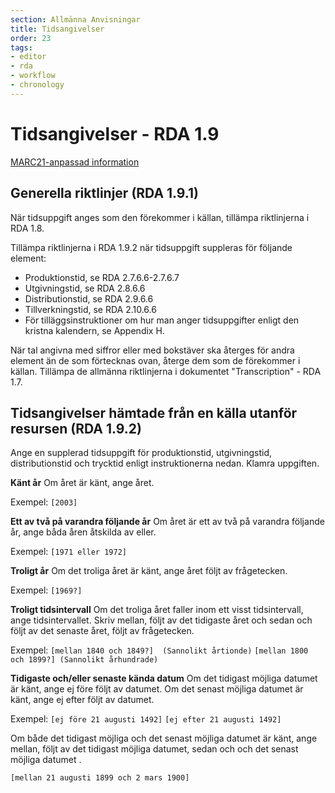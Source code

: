 ```yaml
---
section: Allmänna Anvisningar
title: Tidsangivelser
order: 23
tags:
- editor
- rda
- workflow
- chronology
---
```


# Tidsangivelser - RDA 1.9

[MARC21-anpassad information](http://www.kb.se/rdakatalogisering/Anvisningar/Allmanna-anvisningar/Tidsangivelser---RDA-19/)

## Generella riktlinjer (RDA 1.9.1)

När tidsuppgift anges som den förekommer i källan, tillämpa riktlinjerna i RDA 1.8.

Tillämpa riktlinjerna i RDA 1.9.2 när tidsuppgift suppleras för följande element:

* Produktionstid, se RDA 2.7.6.6-2.7.6.7
* Utgivningstid, se RDA 2.8.6.6
* Distributionstid, se RDA 2.9.6.6
* Tillverkningstid, se RDA 2.10.6.6
* För tilläggsinstruktioner om hur man anger tidsuppgifter enligt den kristna kalendern, se Appendix H.

När tal angivna med siffror eller med bokstäver ska återges för andra element än de som förtecknas ovan, återge dem som de förekommer i källan. Tillämpa de allmänna riktlinjerna i dokumentet "Transcription" - RDA 1.7.

## Tidsangivelser hämtade från en källa utanför resursen (RDA 1.9.2)

Ange en supplerad tidsuppgift för produktionstid, utgivningstid, distributionstid och trycktid enligt instruktionerna nedan. Klamra uppgiften.

**Känt år**
Om året är känt, ange året.

Exempel:
`[2003]`

**Ett av två på varandra följande år**
Om året är ett av två på varandra följande år, ange båda åren åtskilda av eller.

Exempel:
`[1971 eller 1972]`

**Troligt år**
Om det troliga året är känt, ange året följt av frågetecken.

Exempel:
`[1969?]`

**Troligt tidsintervall**
Om det troliga året faller inom ett visst tidsintervall, ange tidsintervallet. Skriv mellan, följt av det tidigaste året och sedan och följt av det senaste året, följt av frågetecken.

Exempel:
`[mellan 1840 och 1849?]  (Sannolikt årtionde)`
`[mellan 1800 och 1899?] (Sannolikt århundrade)`

**Tidigaste och/eller senaste kända datum**
Om det tidigast möjliga datumet är känt, ange ej före följt av datumet.
Om det senast möjliga datumet är känt, ange ej efter följt av datumet.

Exempel:
`[ej före 21 augusti 1492]`
`[ej efter 21 augusti 1492]`

Om både det tidigast möjliga och det senast möjliga datumet är känt, ange mellan, följt av det tidigast möjliga datumet, sedan och och det senast möjliga datumet .

`[mellan 21 augusti 1899 och 2 mars 1900]`
